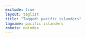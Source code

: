 ```yaml
---
exclude: true
layout: taglist
title: "Tagged: pacific islanders"
tagname: pacific islanders
robots: noindex
---
```

